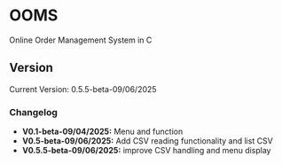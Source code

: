 # OOMS
Online Order Management System in C

## Version
Current Version: 0.5.5-beta-09/06/2025
### Changelog
*   **V0.1-beta-09/04/2025:** Menu and function
*   **V0.5-beta-09/06/2025:** Add CSV reading functionality and list CSV
*   **V0.5.5-beta-09/06/2025:**  improve CSV handling and menu display
